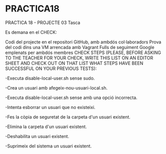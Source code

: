 # PRACTICA18
PRACTICA 18 - PROJECTE 03 Tasca

Es demana en el CHECK:

Codi del projecte en el repositori GitHub, amb ambdós col·laboradors
Prova del codi dins una VM arrencada amb Vagrant
Fulls de seguiment Google emplenats per ambdós membres
CHECK STEPS (PLEASE, BEFORE ASKING TO THE TEACHER FOR YOUR CHECK, WRITE THIS LIST ON AN EDITOR SHEET AND CHECK OUT ON THAT LIST WHAT STEPS HAVE BEEN SUCCESSFUL ON YOUR PREVIOUS TESTS):

-Executa disable-local-user.sh sense sudo.

-Crea un usuari amb afegeix-nou-usuari-local.sh.

-Executa disable-local-user.sh sense amb una opció incorrecta.

-Intenta esborrar un usuari que no existeixi.

-Fes la còpia de seguretat de la carpeta d'un usuari existent.

-Elimina la carpeta d'un usuari existent.

-Deshabilita un usuari existent.

-Suprimeix del sistema un usuari existent.


